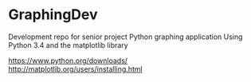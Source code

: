 # GraphingDev
Development repo for senior project Python graphing application
Using Python 3.4 and the matplotlib library

https://www.python.org/downloads/
http://matplotlib.org/users/installing.html

